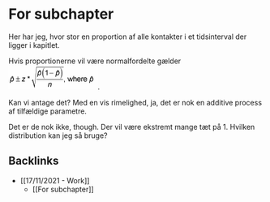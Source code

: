 # For subchapter
Her har jeg, hvor stor en proportion af alle kontakter i et tidsinterval der ligger i kapitlet. 

Hvis proportionerne vil være normalfordelte gælder  ![](BearImages/A37167A5-090C-45B4-9F79-DB9CAFD3EAC5-25545-000003DD4BDD5ECF/361049.image1.png).

Kan vi antage det? Med en vis rimelighed, ja, det er nok en additive process af tilfældige parametre.

Det er de nok ikke, though. Der vil være ekstremt mange tæt på 1. Hvilken distribution kan jeg så bruge?

## Backlinks
* [[17/11/2021 - Work]]
	* [[For subchapter]]

<!-- {BearID:8A04B7CC-E7F5-4D6C-A202-897F566A886C-25545-000003DCF24D6A79} -->
